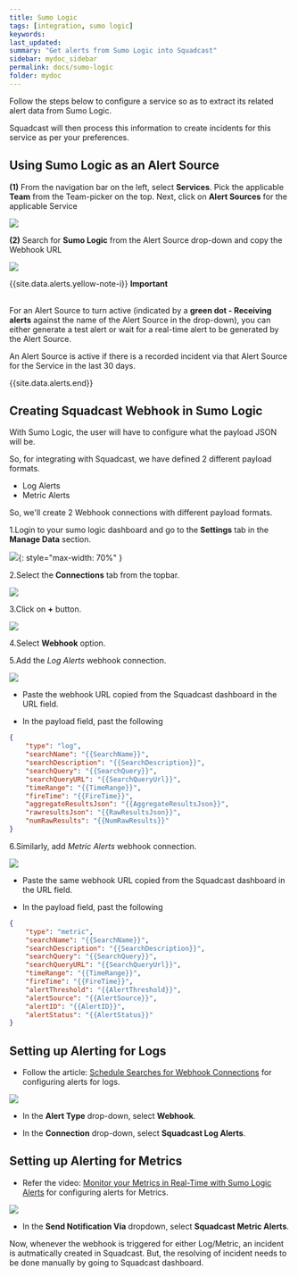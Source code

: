 ```yaml
---
title: Sumo Logic
tags: [integration, sumo logic]
keywords: 
last_updated: 
summary: "Get alerts from Sumo Logic into Squadcast"
sidebar: mydoc_sidebar
permalink: docs/sumo-logic
folder: mydoc
---
```


Follow the steps below to configure a service so as to extract its related alert data from Sumo Logic.

Squadcast will then process this information to create incidents for this service as per your preferences.

## Using Sumo Logic as an Alert Source

**(1)** From the navigation bar on the left, select **Services**. Pick the applicable **Team** from the Team-picker on the top. Next, click on **Alert Sources** for the applicable Service

![](images/alert_source_1.png)

**(2)** Search for **Sumo Logic** from the Alert Source drop-down and copy the Webhook URL

![](images/sumo_logic_1.png)

{{site.data.alerts.yellow-note-i}}
<b>Important</b><br/><br/>
<p>For an Alert Source to turn active (indicated by a <b>green dot - Receiving alerts</b> against the name of the Alert Source in the drop-down), you can either generate a test alert or wait for a real-time alert to be generated by the Alert Source.</p>
<p>An Alert Source is active if there is a recorded incident via that Alert Source for the Service in the last 30 days.</p>
{{site.data.alerts.end}}

## Creating Squadcast Webhook in Sumo Logic

With Sumo Logic, the user will have to configure what the payload JSON will be.

So, for integrating with Squadcast, we have defined 2 different payload formats.

 +  Log Alerts
 +  Metric Alerts

So, we'll create 2 Webhook connections with different payload formats.

1.Login to your sumo logic dashboard and go to the **Settings** tab in the **Manage Data** section.

![](images/sumo_logic_2.png){: style="max-width: 70%" }

2.Select the **Connections** tab from the topbar.

![](images/sumo_logic_3.png)

3.Click on **+** button.

![](images/sumo_logic_4.png)

4.Select **Webhook** option.

5.Add the _Log Alerts_ webhook connection.

![](images/sumo_logic_5.png)

* Paste the webhook URL copied from the Squadcast dashboard in the URL field.

* In the payload field, past the following

```json
{
    "type": "log",
    "searchName": "{{SearchName}}",
    "searchDescription": "{{SearchDescription}}",
    "searchQuery": "{{SearchQuery}}",
    "searchQueryURL": "{{SearchQueryUrl}}",
    "timeRange": "{{TimeRange}}",
    "fireTime": "{{FireTime}}",
    "aggregateResultsJson": "{{AggregateResultsJson}}",
    "rawresultsJson": "{{RawResultsJson}}",
    "numRawResults": "{{NumRawResults}}"
}
```

6.Similarly, add _Metric Alerts_ webhook connection.

![](images/sumo_logic_6.png)

* Paste the same webhook URL copied from the Squadcast dashboard in the URL field.

* In the payload field, past the following

```json
{
    "type": "metric",
    "searchName": "{{SearchName}}",
    "searchDescription": "{{SearchDescription}}",
    "searchQuery": "{{SearchQuery}}",
    "searchQueryURL": "{{SearchQueryUrl}}",
    "timeRange": "{{TimeRange}}",
    "fireTime": "{{FireTime}}",
    "alertThreshold": "{{AlertThreshold}}",
    "alertSource": "{{AlertSource}}",
    "alertID": "{{AlertID}}",
    "alertStatus": "{{AlertStatus}}"
}
```

## Setting up Alerting for Logs

* Follow the article: [Schedule Searches for Webhook Connections](https://help.sumologic.com/Manage/Connections-and-Integrations/Webhook-Connections/Schedule-Searches-for-Webhook-Connections) for configuring alerts for logs.

![](images/sumo_logic_7.png)

* In the **Alert Type** drop-down, select **Webhook**.

* In the **Connection** drop-down, select **Squadcast Log Alerts**.

## Setting up Alerting for Metrics

* Refer the video: [Monitor your Metrics in Real-Time with Sumo Logic Alerts](https://www.youtube.com/watch?v=DfL7SetZ5dc) for configuring alerts for Metrics.

![](images/sumo_logic_8.png)

* In the **Send Notification Via** dropdown, select **Squadcast Metric Alerts**.

Now, whenever the webhook is triggered for either Log/Metric, an incident is autmatically created in Squadcast. But, the resolving of incident needs to be done manually by going to Squadcast dashboard.